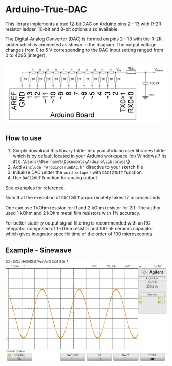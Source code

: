 # Arduino-True-DAC
This library implements a true 12-bit DAC on Arduino pins 2 - 13 with R-2R resistor ladder.
10-bit and 8-bit options also available.

The Digital-Analog Converter (DAC) is formed on pins 2 - 13 with the R-2R ladder which is connected as shown in the diagram.
The output voltage changes from 0 to 5 V corresponding to the DAC input setting ranged from 0 to 4095 (integer).

![circuit diagram image](/diagram12bit.JPG)

## How to use

1. Simply download this library folder into your Arduino user libraries folder which is by default located in your Arduino workspace (on Windows 7 its at `C:\Users\%Username%\Documents\Arduino\libraries\`)
2. Add `#include "ArduinoTrueDAC.h"` directive to your sketch file
3. Initialize DAC under the `void setup()` with `DAC12INIT` function
4. Use `DAC12OUT` function for analog output

See examples for reference.

Note that the execution of `DAC12OUT` approximately takes 17 microseconds.

One can use 1 kOhm resistor for R and 2 kOhm resistor for 2R. The author used 1 kOhm and 2 kOhm metal film resistors with 1% accuracy.

For better stability output signal filtering is recommended with an RC integrator comprised of 1 kOhm resistor and 100 nF ceramic capacitor which gives integrator specific time of the order of 100 microseconds.

## Example - Sinewave
![sinewave oscilloscope screenshot image](/scope_output_voltage.png)
